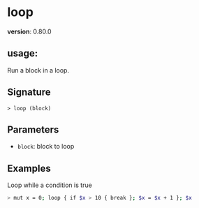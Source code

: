 # loop

**version**: 0.80.0

## **usage**:

Run a block in a loop.

## Signature

`> loop (block)`

## Parameters

- `block`: block to loop

## Examples

Loop while a condition is true

```bash
> mut x = 0; loop { if $x > 10 { break }; $x = $x + 1 }; $x
```
